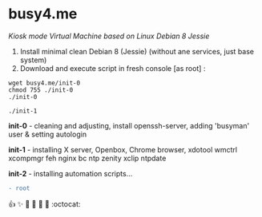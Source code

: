 # busy4.me
<i>Kiosk mode Virtual Machine based on Linux Debian 8 Jessie</i>

1. Install minimal clean Debian 8 (Jessie) (without ane services, just base system)
2. Download and execute script in fresh console [as root] :

```shell
wget busy4.me/init-0
chmod 755 ./init-0
./init-0

./init-1

```

**init-0** - cleaning and adjusting, install openssh-server, adding 'busyman' user & setting autologin

**init-1** - installing X server, Openbox, Chrome browser, xdotool wmctrl xcompmgr feh nginx bc ntp zenity xclip ntpdate

**init-2** - installing automation scripts...

``` diff
- root
```
 
:+1: :sparkles: :camel: :tada: :rocket: :metal: :octocat: 
